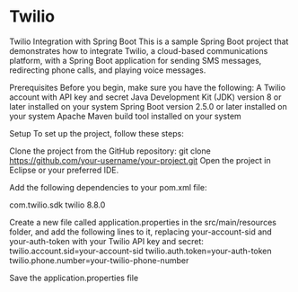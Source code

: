# Twilio
Twilio Integration with Spring Boot
This is a sample Spring Boot project that demonstrates how to integrate Twilio, a cloud-based communications platform, with a Spring Boot application for sending SMS messages, redirecting phone calls, and playing voice messages.

Prerequisites
Before you begin, make sure you have the following:
A Twilio account with API key and secret
Java Development Kit (JDK) version 8 or later installed on your system
Spring Boot version 2.5.0 or later installed on your system
Apache Maven build tool installed on your system

Setup
To set up the project, follow these steps:

Clone the project from the GitHub repository:
git clone https://github.com/your-username/your-project.git
Open the project in Eclipse or your preferred IDE.

Add the following dependencies to your pom.xml file:

<dependency>
    <groupId>com.twilio.sdk</groupId>
    <artifactId>twilio</artifactId>
    <version>8.8.0</version>
</dependency>

Create a new file called application.properties in the src/main/resources folder, and add the following lines to it, replacing your-account-sid and your-auth-token with your Twilio API key and secret:
twilio.account.sid=your-account-sid
twilio.auth.token=your-auth-token
twilio.phone.number=your-twilio-phone-number

Save the application.properties file
